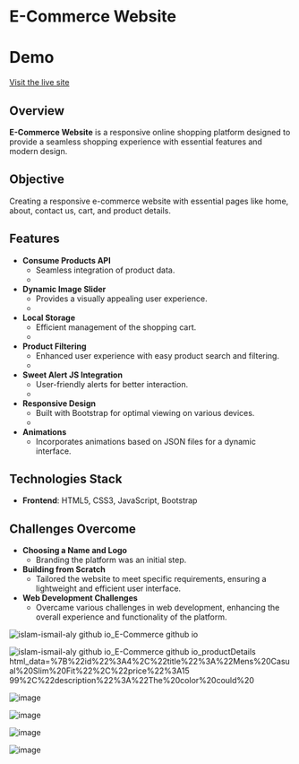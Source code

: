 # E-Commerce Website

# Demo
[Visit the live site](https://islam-ismail-aly.github.io/E-Commerce.github.io)

## Overview
**E-Commerce Website** is a responsive online shopping platform designed to provide a seamless shopping experience with essential features and modern design.

## Objective
Creating a responsive e-commerce website with essential pages like home, about, contact us, cart, and product details.

## Features
- **Consume Products API**
  - Seamless integration of product data.
  - 
- **Dynamic Image Slider**
  - Provides a visually appealing user experience.
  - 
- **Local Storage**
  - Efficient management of the shopping cart.
  - 
- **Product Filtering**
  - Enhanced user experience with easy product search and filtering.
  - 
- **Sweet Alert JS Integration**
  - User-friendly alerts for better interaction.
  - 
- **Responsive Design**
  - Built with Bootstrap for optimal viewing on various devices.
  - 
- **Animations**
  - Incorporates animations based on JSON files for a dynamic interface.

## Technologies Stack
- **Frontend**: HTML5, CSS3, JavaScript, Bootstrap

## Challenges Overcome
- **Choosing a Name and Logo**
  - Branding the platform was an initial step.
- **Building from Scratch**
  - Tailored the website to meet specific requirements, ensuring a lightweight and efficient user interface.
- **Web Development Challenges**
  - Overcame various challenges in web development, enhancing the overall experience and functionality of the platform.

    


![islam-ismail-aly github io_E-Commerce github io](https://github.com/Islam-Ismail-Aly/E-Commerce.github.io/assets/23121933/de893844-56a7-4a8a-8bd4-42f3eb9d77b4)



![islam-ismail-aly github io_E-Commerce github io_productDetails html_data=%7B%22id%22%3A4%2C%22title%22%3A%22Mens%20Casual%20Slim%20Fit%22%2C%22price%22%3A15 99%2C%22description%22%3A%22The%20color%20could%20](https://github.com/Islam-Ismail-Aly/E-Commerce.github.io/assets/23121933/92427bf4-dec0-4bd4-a435-272a0cb53370)



![image](https://github.com/Islam-Ismail-Aly/E-Commerce.github.io/assets/23121933/5d20295c-209d-453a-8460-d998f26d44f5)



![image](https://github.com/Islam-Ismail-Aly/E-Commerce.github.io/assets/23121933/700b6ec5-e21a-4870-a0b6-dc4c4deb445c)



![image](https://github.com/Islam-Ismail-Aly/E-Commerce.github.io/assets/23121933/b338a321-ab10-4f09-98c2-bd2bbef9d113)



![image](https://github.com/Islam-Ismail-Aly/E-Commerce.github.io/assets/23121933/73be6ef1-9e37-4f74-b9f8-94e5d9671bea)





